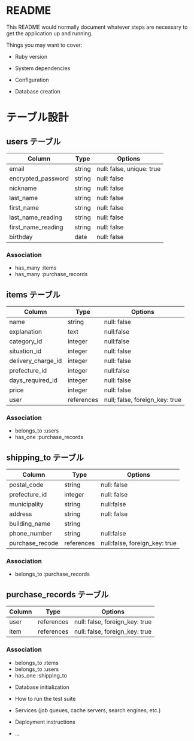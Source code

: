 # README

This README would normally document whatever steps are necessary to get the
application up and running.

Things you may want to cover:

* Ruby version

* System dependencies

* Configuration

* Database creation
# テーブル設計

## users テーブル

| Column                    | Type    | Options                   |
| ------------------------- | ------  | ------------------------- |
| email                     | string  | null: false, unique: true |
| encrypted_password        | string  | null: false               |
| nickname                  | string  | null: false               |
| last_name                 | string  | null: false               |
| first_name                | string  | null: false               |
| last_name_reading         | string  | null: false               |
| first_name_reading        | string  | null: false               |
| birthday                  | date    | null: false               |

### Association
- has_many :items
- has_many :purchase_records

## items テーブル

| Column               | Type       |Options                         |
| -------------------- | ---------- |------------------------------- |
| name                 | string     | null: false                    |
| explanation          | text       | null:false                     |
| category_id          | integer    | null:false                     |
| situation_id         | integer    | null: false                    |
| delivery_charge_id   | integer    | null: false                    |
| prefecture_id        | integer    | null:false                     |
| days_required_id     | integer    | null: false                    |
| price                | integer    | null: false                    |
| user                 | references | null; false, foreign_key: true |

### Association
- belongs_to :users
- has_one :purchase_records

## shipping_to テーブル

| Column             | Type       | Options                        |
| ------------------ | ---------- | ------------------------------ |
| postal_code        | string     | null: false                    |
| prefecture_id      | integer    | null: false                    |
| municipality       | string     | null:false                     |
| address            | string     | null: false                    |
| building_name      | string     |                                |
| phone_number       | string     | null:false                     |
| purchase_recode    | references | null:false, foreign_key: true  |

### Association
- belongs_to :purchase_records


## purchase_records テーブル

| Column       | Type           | Options                             |
| ------------ | -------------- | ----------------------------------- |
| user         | references     | null: false, foreign_key: true      |
| item         | references     | null: false, foreign_key: true      |

### Association
- belongs_to :items
- belongs_to :users
- has_one :shipping_to

* Database initialization

* How to run the test suite

* Services (job queues, cache servers, search engines, etc.)

* Deployment instructions

* ...

